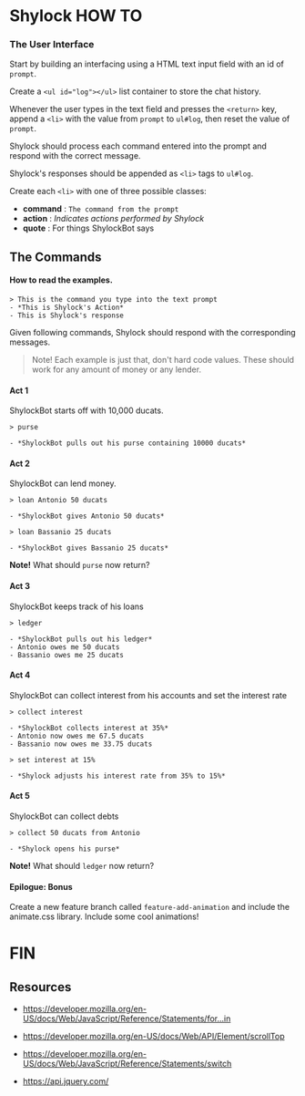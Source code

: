 # Shylock HOW TO

### The User Interface

Start by building an interfacing using a HTML text input field with an id of `prompt`.

Create a `<ul id="log"></ul>` list container to store the chat history.

Whenever the user types in the text field and presses the `<return>` key, append a `<li>`
with the value from `prompt` to `ul#log`, then reset the value of `prompt`.

Shylock should process each command entered into the prompt and respond with the correct message.

Shylock's responses should be appended as `<li>` tags to `ul#log`.

Create each `<li>` with one of three possible classes:

- **command**  :  `The command from the prompt`
- **action**   :  *Indicates actions performed by Shylock*
- **quote**    :  For things ShylockBot says


## The Commands

#### How to read the examples.

```
> This is the command you type into the text prompt
- *This is Shylock's Action*
- This is Shylock's response
```

Given following commands, Shylock should respond with the corresponding messages.

> Note! Each example is just that, don't hard code values. These should work for any amount of money or any lender.

#### Act 1

ShylockBot starts off with 10,000 ducats.

```
> purse

- *ShylockBot pulls out his purse containing 10000 ducats*
```

#### Act 2

ShylockBot can lend money.

```
> loan Antonio 50 ducats

- *ShylockBot gives Antonio 50 ducats*

> loan Bassanio 25 ducats

- *ShylockBot gives Bassanio 25 ducats*
```

**Note!** What should `purse` now return?

#### Act 3

ShylockBot keeps track of his loans

```
> ledger

- *ShylockBot pulls out his ledger*
- Antonio owes me 50 ducats
- Bassanio owes me 25 ducats
```

#### Act 4

ShylockBot can collect interest from his accounts and set the interest rate

```
> collect interest

- *ShylockBot collects interest at 35%*
- Antonio now owes me 67.5 ducats
- Bassanio now owes me 33.75 ducats

> set interest at 15%

- *Shylock adjusts his interest rate from 35% to 15%*
```

#### Act 5

ShylockBot can collect debts

```
> collect 50 ducats from Antonio

- *Shylock opens his purse*
```

**Note!** What should `ledger` now return?

#### Epilogue: Bonus

Create a new feature branch called `feature-add-animation` and include the animate.css library.
Include some cool animations!

# FIN

## Resources

- https://developer.mozilla.org/en-US/docs/Web/JavaScript/Reference/Statements/for...in

- https://developer.mozilla.org/en-US/docs/Web/API/Element/scrollTop

- https://developer.mozilla.org/en-US/docs/Web/JavaScript/Reference/Statements/switch

- https://api.jquery.com/
